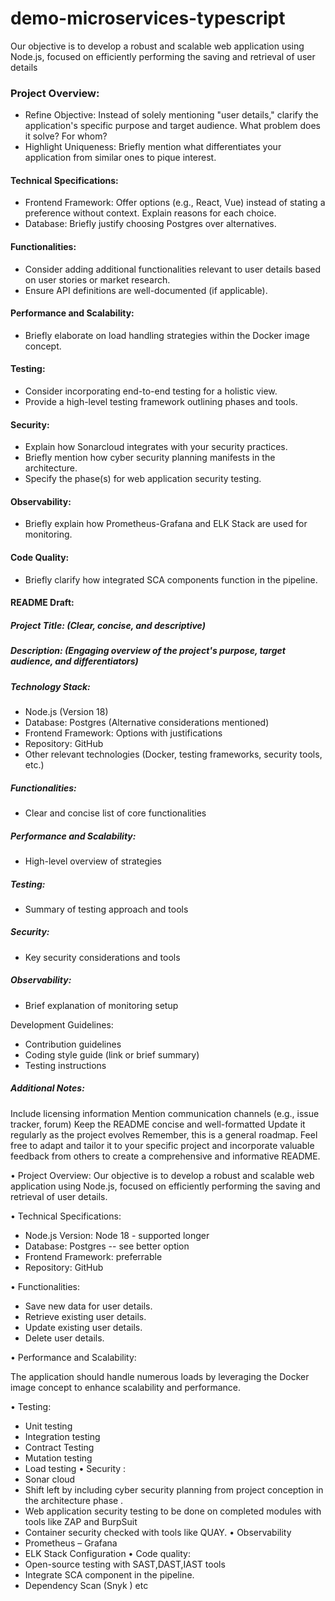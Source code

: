# demo-microservices-typescript
Our objective is to develop a robust and scalable web application using Node.js, focused on efficiently performing the saving and retrieval of user details


### Project Overview:

* Refine Objective: Instead of solely mentioning "user details," clarify the application's specific purpose and target audience. What problem does it solve? For whom?
* Highlight Uniqueness: Briefly mention what differentiates your application from similar ones to pique interest.

#### Technical Specifications:

* Frontend Framework: Offer options (e.g., React, Vue) instead of stating a preference without context. Explain reasons for each choice.
* Database: Briefly justify choosing Postgres over alternatives.

#### Functionalities:

* Consider adding additional functionalities relevant to user details based on user stories or market research.
* Ensure API definitions are well-documented (if applicable).

#### Performance and Scalability:
* Briefly elaborate on load handling strategies within the Docker image concept.

#### Testing:

* Consider incorporating end-to-end testing for a holistic view.
* Provide a high-level testing framework outlining phases and tools.


#### Security:
* Explain how Sonarcloud integrates with your security practices.
* Briefly mention how cyber security planning manifests in the architecture.
* Specify the phase(s) for web application security testing.

#### Observability:

* Briefly explain how Prometheus-Grafana and ELK Stack are used for monitoring.

#### Code Quality:

* Briefly clarify how integrated SCA components function in the pipeline.

#### README Draft:

##### Project Title: (Clear, concise, and descriptive)

##### Description: (Engaging overview of the project's purpose, target audience, and differentiators)

##### Technology Stack:

* Node.js (Version 18)
* Database: Postgres (Alternative considerations mentioned)
* Frontend Framework: Options with justifications
* Repository: GitHub
* Other relevant technologies (Docker, testing frameworks, security tools, etc.)
##### Functionalities:

* Clear and concise list of core functionalities
##### Performance and Scalability:
* High-level overview of strategies
##### Testing:
* Summary of testing approach and tools
##### Security:
* Key security considerations and tools
##### Observability:
* Brief explanation of monitoring setup

Development Guidelines:

* Contribution guidelines
* Coding style guide (link or brief summary)
* Testing instructions

##### Additional Notes:

Include licensing information
Mention communication channels (e.g., issue tracker, forum)
Keep the README concise and well-formatted
Update it regularly as the project evolves
Remember, this is a general roadmap. Feel free to adapt and tailor it to your specific project and incorporate valuable feedback from others to create a comprehensive and informative README.





•	Project Overview:
Our objective is to develop a robust and scalable web application using Node.js, focused on efficiently performing the saving and retrieval of user details.

•	Technical Specifications:
-  Node.js Version: Node 18 - supported longer 
-  Database: Postgres  -- see better option
-  Frontend Framework: preferrable 
-  Repository: GitHub

•	Functionalities:
-	Save new data for user details.
-	Retrieve existing user details.
-	Update existing user details.
-	Delete user details.

•	Performance and Scalability:

The application should handle numerous loads by leveraging the Docker image concept to enhance scalability and performance.

•	Testing:
-	Unit testing 
-	Integration testing
-	Contract Testing
-	Mutation testing 
-	Load testing
•	Security :
-	Sonar cloud 
-	Shift left by including cyber security planning from project conception in the architecture phase . 
-	Web application security testing to be done on completed modules with tools like ZAP and BurpSuit
-	Container security checked with tools like QUAY.
•	Observability
-	Prometheus – Grafana
-	ELK Stack Configuration
•	Code quality:
-	Open-source testing with SAST,DAST,IAST tools
-	Integrate SCA component in the pipeline.
-	Dependency Scan (Snyk ) etc
